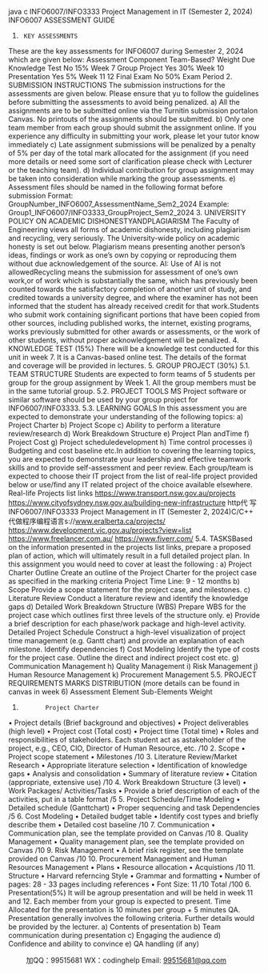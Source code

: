 java c
INFO6007/INFO3333 Project Management in IT
(Semester 2, 2024)
INFO6007 ASSESSMENT GUIDE
1.      KEY ASSESSMENTS
These are the   key assessments for   INFO6007 during   Semester   2,   2024 which   are   given   below:
Assessment Component
Team-Based?
Weight
Due
Knowledge Test
No
15%
Week   7
Group   Project
Yes
30%
Week   10
Presentation
Yes
5%
Week   11    12
Final   Exam
No
50%
Exam   Period
2.      SUBMISSION INSTRUCTIONS
The   submission   instructions   for   the   assessments   are   given   below.   Please   ensure   that   yu   to   follow   the   guidelines before submitting   the assessments   to avoid being penalized.
a)          All   the   assignments   are to   be   submitted   online via   the Turnitin   submission   portalon   Canvas.   No printouts of   the assignments   should be submitted.
b)          Only    one    team      member    from    each      group      should      submit      the      assignment      online.       If    you   experience any difficulty   in   submitting   your work,   please   let   your tutor   know   immediately
c)          Late   assignment   submissions   will   be   penalized   by   a   penalty   of   5%   per   day   of the   total   mark   allocated   for   the   assignment   (if   you   need    more   details   or    need   some   sort   of   clarification   please check with   Lecturer or the teaching team).
d)          Individual   contribution for group assignment   may    be taken   into consideration while marking   the group   assessments.
e)          Assessment   files   should   be   named   in   the   following   format   before   submission   Format:          GroupNumber_INFO6007_AssessmentName_Sem2_2024             Example:   Group1_INFO6007/INFO3333_GroupProject_Sem2_2024
3.      UNIVERSITY   POLICY ON ACADEMIC   DISHONESTYANDPLAGIARISM
The   Faculty of Engineering views all   forms of academic dishonesty, including   plagiarism and   recycling,   very   seriously. The   University-wide   policy on academic   honesty is set   out   below.
Plagiarism   means   presenting   another   person’s   ideas,   findings   or   work   as   one’s   own   by   copying   or   reproducing them without due acknowledgement of the   source.
AI: Use   of   AI   is   not   allowedRecycling   means the submission for assessment of   one’s   own   work,or   of work which   is   substantially   the   same,   which   has   previously   been   counted   towards   the   satisfactory   completion   of   another   unit   of study,   and   credited   towards   a    university   degree,    and   where   the   examiner    has    not    been    informed    that   the   student has   already received   credit for   that   work.Students   who   submit   work   containing   significant   portions   that   have   been   copied   from   other   sources,   including    published    works,    the    internet,    existing      programs,    works      previously    submitted    for      other   awards    or    assessments,    or    the    work    of    other    students,    without    proper      acknowledgement    will    be   penalized.
4.      KNOWLEDGE TEST (15%)
There will be a knowledge test conducted for this   unit   in   week   7.   It   is   a   Canvas-based   online test. The   details of the format and coverage will   be   provided   in   lectures.
5.      GROUP PROJECT   (30%)
5.1.   TEAM STRUCTURE
Students   are expected   to   form   teams of   5   students   per   group   for   the   group   assignment   by   Week    1. All   the group   members   must   be   in   the same tutorial group.
5.2.   PROJECT   TOOLS
MS    Project   software or similar software should   be   used      by   your   group   project for   INFO6007/INFO3333.
5.3.   LEARNING   GOALS
In this assessment you are   expected to demonstrate your   understanding   of the   following   topics:
a)            Project Charter
b)            Project   Scope
c)          Ability   to perform   a literature review/research
d)          Work   Breakdown Structure
e)            Project Plan   andTime
f)               Project Cost
g)          Project   scheduledevelopment
h)         Time control processes
i)               Budgeting and   cost   baseline   etc.In addition to covering the learning topics, you are expected   to demonstrate   your leadership and effective   teamwork skills and to   provide self-assessment   and   peer   review.   Each group/team   is   expected to   choose   their   IT   project   from the   list   of   real-life   project   provided   below   or   use/find   any   IT   related   project   of the   choice available elsewhere.
Real-life Projects list   links
            https://www.transport.nsw.gov.au/projects
            https://www.cityofsydney.nsw.gov.au/building-new-infrastructure
            http代 写INFO6007/INFO3333 Project Management in IT (Semester 2, 2024)C/C++
代做程序编程语言s://www.eralberta.ca/projects/
            https://www.development.vic.gov.au/projects?view=list
            https://www.freelancer.com.au/
            https://www.fiverr.com/
5.4.   TASKSBased   on the   information   presented   in the   projects   list   links,   prepare   a   proposed   plan   of action,   which   will   ultimately   result   in   a full   detailed   project   plan.   In this assignment you   would   need   to   cover   at   least   the following   :
a)          Project   Charter   Outline
               Create   an   outline   of   the   Project   Charter   for   the   project   case   as   specified   in   the   marking criteria
               Project Time   Line: 9 -   12   months
b)         Scope
               Provide a   scope   statement for   the   project case, and    milestones.
c)            Literature Review
               Conduct a literature review   and identify   the knowledge gaps
d)          Detailed Work Breakdown Structure (WBS)
               Prepare WBS   for the project   case which outlines first three levels of the structure only.
e)          Provide   a   brief   description   for each   phase/work   package   and   high-level    activity.    Detailed   Project   Schedule
               Construct   a   high-level visualization of project time management   (e.g.   Gantt   chart) and   provide an explanation of each milestone.
               Identify dependencies
f)            Cost   Modeling
               Identify   the type of   costs for   the project case.
               Outline   the direct and indirect project cost etc.
g)          Communication Management
h)         Quality Management
i)               Risk Management
j)             Human   Resource   Management
k)          Procurement   Management
5.5.   PROJECT   REQUIREMENTS    MARKS   DISTRIBUTION   (more   details   can   be found   in canvas   in   week   6)
Assessment   Element
Sub-Elements
Weight
1.            Project Charter
•             Project details   (Brief   background and   objectives)
•             Project deliverables   (high   level)
•               Project cost   (Total cost)
•               Project   time   (Total time)
•             Roles   and   responsibilities of   stakeholders.   Each   student   act   as   astakeholder   of   the          project, e.g., CEO,   CIO,   Director   of   Human   Resource, etc.
/10
2.            Scope
•               Project scope   statement
•               Milestones
/10
3.          Literature   Review/Market
Research
•             Appropriate   literature   selection
•             Identification   of knowledge gaps
•             Analysis   and   consolidation
•             Summary of   literature review
•             Citation (appropriate, extensive use)
/10
4.          Work   Breakdown
Structure   (3 level)
•             Work Packages/   Activities/Tasks
•             Provide   a   brief   description   of   each   of the activities,   put   in   a table
format
/5
5.          Project Schedule/Time
Modeling
•               Detailed schedule (Ganttchart)
•             Proper   sequencing and   task Dependencies
/5
6.          Cost   Modeling
•               Detailed   budget table
•             Identify   cost   types   and   briefly   describe them
•               Detailed   cost   baseline
/10
7.          Communication
•             Communication plan, see the template   provided   on   Canvas
/10
8.          Quality   Management
•             Quality   management   plan, see the template   provided   on   Canvas
/10
9.          Risk   Management
•             A   brief   risk register,   see the template   provided   on   Canvas
/10
10.            Procurement
Management and   Human   Resources   Management
•               Plans
•             Resource   allocation
•             Acquistions
/10
11.          Structure
•             Harvard   referncing   Style
•             Grammar and   formatting
•             Number of   pages:   28 -   33   pages   including   references
•               Font   Size:   11
/10
Total
/100
6.      Presentation(5%)
It will   be agroup   presentation and will   be   held   in week   11   and   12.   Each   member from   your   group   is
expected to   present. Time Allocated for the   presentation   is   10   minutes   per group +   5   minutes QA.
Presentation generally   involves the following criteria.   Further details would   be   provided   by the   lecturer.
a)          Contents of   presentation
b)       Team   communication   during   presentation
c)            Engaging the audience
d)         Confidence and ability to   convince
e)          QA   handling   (if any)



         
加QQ：99515681  WX：codinghelp  Email: 99515681@qq.com
